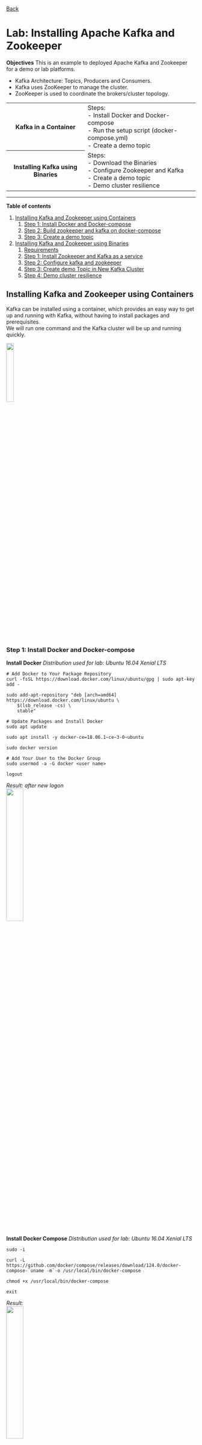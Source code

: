 [Back](/learn/apache-kafka/README.md)

# Lab: Installing Apache Kafka and Zookeeper

**Objectives**
This is an example to deployed Apache Kafka and Zookeeper for a demo or lab platforms.
* Kafka Architecture: Topics, Producers and Consumers.
* Kafka uses ZooKeeper to manage the cluster.
* ZooKeeper is used to coordinate the brokers/cluster topology.

<table>
   <tr>
       <th>Kafka in a Container</th>
       <td>Steps:<br />- Install Docker and Docker-compose <br /> - Run the setup script (docker-compose.yml) <br /> - Create a demo topic</td>
   </tr>
   <tr>
       <th>Installing Kafka using Binaries</th>
       <td>Steps: <br /> - Download the Binaries <br /> - Configure Zookeeper and Kafka <br /> - Create a demo topic <br /> - Demo cluster resilience</td>
   </tr>
</table>

-----------------
**Table of contents**
1. [Installing Kafka and Zookeeper using Containers](#installing-kafka-and-zookeeper-using-containers)
    1. [Step 1: Install Docker and Docker-compose](#step-1-install-docker-and-docker-compose)
    2. [Step 2: Build zookeeper and kafka on docker-compose](#step-2-build-zookeeper-and-kafka-on-docker-compose)
    3. [Step 3: Create a demo topic](#step-3-create-a-demo-topic)
2. [Installing Kafka and Zookeeper using Binaries](#installing-kafka-and-zookeeper-using-binaries)
    1. [Requirements](#requirements)
    2. [Step 1: Install Zookeeper and Kafka as a service](#step-1-install-zookeeper-and-kafka-as-a-service)
    3. [Step 2: Configure kafka and zookeeper](#step-2-configure-kafka-and-zookeeper)
    4. [Step 3: Create demo Topic in New Kafka Cluster](#step-3-create-demo-topic-in-new-kafka-cluster)
    5. [Step 4: Demo cluster resilience](#step-4-demo-cluster-resilience)

## Installing Kafka and Zookeeper using Containers
Kafka can be installed using a container, which provides an easy way to get up and running with Kafka, without having to install packages and prerequisites. <br /> We will run one command and the Kafka cluster will be up and running quickly.

<img src="/learn/apache-kafka/data/kafka-lab-container_001.png" width="20%" />

### Step 1: Install Docker and Docker-compose
**Install Docker**
_Distribution used for lab: Ubuntu 16.04 Xenial LTS_

```
# Add Docker to Your Package Repository
curl -fsSL https://download.docker.com/linux/ubuntu/gpg | sudo apt-key add -
 
sudo add-apt-repository "deb [arch=amd64] https://download.docker.com/linux/ubuntu \ 
    $(lsb_release -cs) \ 
    stable"
 
# Update Packages and Install Docker 
sudo apt update
 
sudo apt install -y docker-ce=18.06.1~ce~3-0~ubuntu
 
sudo docker version
 
# Add Your User to the Docker Group
sudo usermod -a -G docker <user name>
 
logout
```

_Result: after new logon_ <br />
<img src="/learn/apache-kafka/data/kafka-lab-container_002.png" width="30%" />


**Install Docker Compose**
_Distribution used for lab: Ubuntu 16.04 Xenial LTS_

```
sudo -i
 
curl -L https://github.com/docker/compose/releases/download/124.0/docker-compose-`uname -m`-o /usr/local/bin/docker-compose
 
chmod +x /usr/local/bin/docker-compose
 
exit
```

_Result:_ <br />
<img src="/learn/apache-kafka/data/kafka-lab-container_003.png" width="30%" />

### Step 2: Build zookeeper and kafka on docker-compose
Copy this <a href="https://raw.githubusercontent.com/ggaugain/ggaugain.github.io/main/learn/apache-kafka/lab/lab1-docker-compose.yml" target="_blank">docker-compose.yml</a> example.

_Deployment result:_ <br />
<img src="/learn/apache-kafka/data/kafka-lab-container_004.png" width="80%" />

### Step 3: Create a demo topic
**Install Java**
```
sudo apt install -y default-jdk
```

**Get the Kafka Binaries**
```
wget http://mirror.cogentco.com/pub/apache/kafka/2.2.0/kafka_2.12-2.2.0.tgz
 
tar -xvf kafka_2.12-2.2.0.tgz
```

**Create Demo Topic**
```
./bin/kafka-topics.sh --zookeeper localhost:2181 --create --topic demo --partitions 3 --replication-factor 1
```

**Describe the Topic**
```
./bin/kafka-topics.sh --zookeeper localhost:2181 --topic demo --describe
```

_Demo result:_ <br />
<img src="/learn/apache-kafka/data/kafka-lab-container_005.png" />

## Installing Kafka and Zookeeper using Binaries
An alternative to installing Kafka and Zookeeper in containers is installing the binaries on each individual server. This process takes a lot longer to configure, but is a more robust and decoupled version of Kafka. <br />
Kafka and Zookeeper are independent of each other. They can operate on different VMs, but on this example, we'll be installing them together using their binaries, installing them on three different cloud servers.
This will allow for high-availability and fault-tolerance.

<img src="/learn/apache-kafka/data/kafka-lab-instance_001.png" width="30%" />

### Requirements
Deployed three identical cloud instance.

In your example we will used the distribution Ubuntu 16.04 Xenial LTS.

### Step 1: Install Zookeeper and Kafka as a service
```
# Download the Binaries, and Change the Name of the Directory
wget http://mirror.cogentco.com/pub/apache/kafka/2.2.0/kafka_2.12-2.2.0.tgz
 
tar -xvf kafka_2.12-2.2.0.tgzmv kafka_2.12-2.2.0 kafkacd kafka
 
# Install Java
sudo apt install -y default-jdk
 
java -version
 
# Disable RAM Swap
swapoff -a
 
sudo sed -i '/ swap / s/^/#/' /etc/fstab
 
# Create the Zookeeper Service File
sudo nano /etc/init.d/zookeeper
 
# Insert the Following contents of the /etc/init.d/zookeeper File
# Modify <PATH> value by your application PATH (ex: ~/kafka)
 
# Change the File's Permissions and Start the Service
sudo chmod +x /etc/init.d/zookeeper
sudo chown root:root /etc/init.d/zookeeper
 
sudo update-rc.d zookeeper default
 
ssudo service zookeeper start
sudo service zookeeper status
 
# Create the Kafka Service File
sudo nano /etc/init.d/kafka
 
# Insert the Following contents of the /etc/init.d/kafka File
# Modify <PATH> value by your application PATH (ex: ~/kafka)
 
# Change the Properties of the File and Start the Service
sudo chmod +x /etc/init.d/kafka
 
sudo chown root:root /etc/init.d/kafka
 
sudo update-rc.d kafka defaults
 
sudo service kafka start
sudo service kafka status
```

_Result for zookeeper service:_ <br />
<img src="/learn/apache-kafka/data/kafka-lab-instance_002.png" width="80%" />

_Result for kafka service:_ <br />
<img src="/learn/apache-kafka/data/kafka-lab-instance_003.png" width="80%" />

**Contents files zookeeper & kafka**
_Update Path/home/cloud_user if needed_
* Contents of the <a href="https://raw.githubusercontent.com/ggaugain/ggaugain.github.io/main/learn/apache-kafka/lab/lab2-zookeeper" target="_blank">/etc/init.d/zookeeper</a> file
* Contents of the <a href="https://raw.githubusercontent.com/ggaugain/ggaugain.github.io/main/learn/apache-kafka/lab/lab2-kafka" target="_blank">/etc/init.d/kafka</a> file

### Step 2: Configure kafka and zookeeper
_Update Path/home/cloud_user if needed_

```
# Stop the kafka and zookeeper Services on Each Server
sudo service zookeeper stop
sudo service kafka stop
 
# Create the logs Directory for the Kafka Service
sudo mkdir -p /data/kafka
 
sudo chown -R cloud_user:cloud_user /data/kafka
 
# Create the server.properties File
cd /home/cloud_user/kafka/
rm config/server.properties
 
nano config/server.properties
# Add the Following Contents to the server.properties File
 
sudo nano /etc/hosts
# Add the Following to /etc/hosts
# replace [serverY_private_ip] by the @IP of instances
[server1_private_ip]  kafka1
[server1_private_ip]  zookeeper1
[server2_private_ip]  kafka2
[server2_private_ip]  zookeeper2
[server3_private_ip]  kafka3
[server3_private_ip]  zookeeper3
 
# Create the logs Directory and myid File for the Zookeeper Service on each servers
sudo mkdir -p /data/zookeeper
sudo chown -R cloud_user:cloud_user /data/zookeeper
# only in Server 1
echo "1" > /data/zookeeper/myid
# only in Server 2
echo "2" > /data/zookeeper/myid
# only in Server 3
echo "3" > /data/zookeeper/myid
 
# Create the zookeeper.properties File
rm /home/cloud_user/kafka/config/zookeeper.properties
nano /home/cloud_user/kafka/config/zookeeper.properties
# Add the Following Contents to the zookeeper.propertie File
 
# Start the Zookeeper and Kafka Services on Each Server and check status
sudo service zookeeper start
sudo service kafka start
sudo service zookeeper status
sudo service kafka status
 
# Reboot 3 servers
sudo reboot
```

**Contents files server & zookeeper**
_Modify [broker_number] and [hostname] by your configuration_

* Contents of the <a href="https://raw.githubusercontent.com/ggaugain/ggaugain.github.io/main/learn/apache-kafka/lab/lab2-server.properties" target="_blank">server.properties</a> file
* Contents of the <a href="https://raw.githubusercontent.com/ggaugain/ggaugain.github.io/main/learn/apache-kafka/lab/lab2-zookeeper.properties" target="_blank">zookeeper.properties</a> file

### Step 3: Create demo Topic in New Kafka Cluster
```
./bin/kafka-topics.sh --zookeeper zookeeper3:2181/kafka --create --topic demo1 --partitions 3 --replication-factor 1
 
./bin/kafka-topics.sh --zookeeper zookeeper3:2181/kafka --topic demo1 --describe
```

_Demo result:_ <br />
<img src="/learn/apache-kafka/data/kafka-lab-instance_004.png" width="80%" />

### Step 4: Demo cluster resilience
The objective of this demo is to send messages in the #producer and then recover them in the #consumer.

Stopping Kafka services on the servers will show that with a 3 node cluster we have a fault tolerance of 1 server for #producer and 2 nodes for #consumer.

<img src="/learn/apache-kafka/data/kafka-lab-instance_005.png" width="80%" />

```
# create random data file
cd ~/kafka
 
base64 /dev/urandom | head -c 10000 | egrep -ao "\w" | tr -d '\n' > randomdatafile.txt
 
# ingest data in the #producer
./bin/kafka-producer-perf-test.sh --topic demo1 --num-records 10000 --throughput 10 --payload-file randomdatafile.txt --producer-props acks=1 bootstrap.servers=kafka1:9092,kafka2:9092,kafka3:9092 --payload-delimiter A
 
# consume message in the #consumer
./bin/kafka-console-consumer.sh --bootstrap-server kafka1:9092 --topic demo1
 
# Stop the kafka service on each broker and watch the result on the #producer and #consumer
sudo service kafka stop
```

[Back](/learn/apache-kafka/README.md)